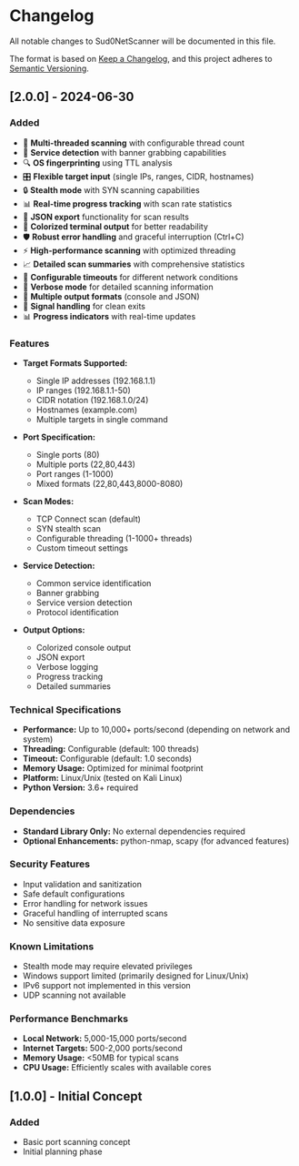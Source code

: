 # Changelog

All notable changes to Sud0NetScanner will be documented in this file.

The format is based on [Keep a Changelog](https://keepachangelog.com/en/1.0.0/),
and this project adheres to [Semantic Versioning](https://semver.org/spec/v2.0.0.html).

## [2.0.0] - 2024-06-30

### Added
- 🚀 **Multi-threaded scanning** with configurable thread count
- 🎯 **Service detection** with banner grabbing capabilities
- 🔍 **OS fingerprinting** using TTL analysis
- 🎛️ **Flexible target input** (single IPs, ranges, CIDR, hostnames)
- 🔒 **Stealth mode** with SYN scanning capabilities
- 📊 **Real-time progress tracking** with scan rate statistics
- 💾 **JSON export** functionality for scan results
- 🎨 **Colorized terminal output** for better readability
- 🛡️ **Robust error handling** and graceful interruption (Ctrl+C)
- ⚡ **High-performance scanning** with optimized threading
- 📈 **Detailed scan summaries** with comprehensive statistics
- 🔧 **Configurable timeouts** for different network conditions
- 📝 **Verbose mode** for detailed scanning information
- 🎯 **Multiple output formats** (console and JSON)
- 🔄 **Signal handling** for clean exits
- 📊 **Progress indicators** with real-time updates

### Features
- **Target Formats Supported:**
  - Single IP addresses (192.168.1.1)
  - IP ranges (192.168.1.1-50)
  - CIDR notation (192.168.1.0/24)
  - Hostnames (example.com)
  - Multiple targets in single command

- **Port Specification:**
  - Single ports (80)
  - Multiple ports (22,80,443)
  - Port ranges (1-1000)
  - Mixed formats (22,80,443,8000-8080)

- **Scan Modes:**
  - TCP Connect scan (default)
  - SYN stealth scan
  - Configurable threading (1-1000+ threads)
  - Custom timeout settings

- **Service Detection:**
  - Common service identification
  - Banner grabbing
  - Service version detection
  - Protocol identification

- **Output Options:**
  - Colorized console output
  - JSON export
  - Verbose logging
  - Progress tracking
  - Detailed summaries

### Technical Specifications
- **Performance:** Up to 10,000+ ports/second (depending on network and system)
- **Threading:** Configurable (default: 100 threads)
- **Timeout:** Configurable (default: 1.0 seconds)
- **Memory Usage:** Optimized for minimal footprint
- **Platform:** Linux/Unix (tested on Kali Linux)
- **Python Version:** 3.6+ required

### Dependencies
- **Standard Library Only:** No external dependencies required
- **Optional Enhancements:** python-nmap, scapy (for advanced features)

### Security Features
- Input validation and sanitization
- Safe default configurations
- Error handling for network issues
- Graceful handling of interrupted scans
- No sensitive data exposure

### Known Limitations
- Stealth mode may require elevated privileges
- Windows support limited (primarily designed for Linux/Unix)
- IPv6 support not implemented in this version
- UDP scanning not available

### Performance Benchmarks
- **Local Network:** 5,000-15,000 ports/second
- **Internet Targets:** 500-2,000 ports/second
- **Memory Usage:** <50MB for typical scans
- **CPU Usage:** Efficiently scales with available cores

## [1.0.0] - Initial Concept
### Added
- Basic port scanning concept
- Initial planning phase
